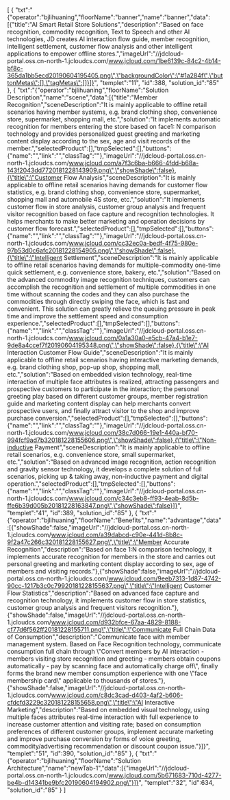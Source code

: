 [
	{
		"txt":"{\"operator\":\"bjlihuaning\",\"floorName\":\"banner\",\"name\":\"banner\",\"data\":[{\"title\":\"AI Smart Retail Store Solutions\",\"description\":\"Based on face recognition, commodity recognition, Text to Speech and other AI technologies, JD creates AI interaction flow guide, member recognition, intelligent settlement, customer flow analysis and other intelligent applications to empower offline stores.\",\"imageUrl\":\"//jdcloud-portal.oss.cn-north-1.jcloudcs.com/www.jcloud.com/1be6139c-84c2-4b14-bf8c-365da1bb5ecd20190604195405.png\",\"backgroundColor\":\"#1a284f\",\"buttonMetas\":[],\"tagMetas\":[]}]}",
		"templet":"11",
		"id":388,
		"solution_id":"85"
	},
	{
		"txt":"{\"operator\":\"bjlihuaning\",\"floorName\":\"Solution Description\",\"name\":\"scene\",\"data\":[{\"title\":\"Member Recognition\",\"sceneDescription\":\"It is mainly applicable to offline retail scenarios having member systems, e.g. brand clothing shop, convenience store, supermarket, shopping mall, etc.\",\"solution\":\"It implements automatic recognition for members entering the store based on face1: N comparison technology and provides personalized guest greeting and marketing content display according to the sex, age and visit records of the member.\",\"selectedProduct\":[],\"tmpSelected\":[],\"buttons\":{\"name\":\"\",\"link\":\"\",\"classTag\":\"\"},\"imageUrl\":\"//jdcloud-portal.oss.cn-north-1.jcloudcs.com/www.jcloud.com/a7f3c6ba-b666-4fdd-b68a-143f2043dd7720181228143909.png\",\"showShade\":false},{\"title\":\"Customer Flow Analysis\",\"sceneDescription\":\"It is mainly applicable to offline retail scenarios having demands for customer flow statistics, e.g. brand clothing shop, convenience store, supermarket, shopping mall and automobile 4S store, etc.\",\"solution\":\"It implements customer flow in store analysis, customer group analysis and frequent visitor recognition based on face capture and recognition technologies. It helps merchants to make better marketing and operation decisions by customer flow forecast.\",\"selectedProduct\":[],\"tmpSelected\":[],\"buttons\":{\"name\":\"\",\"link\":\"\",\"classTag\":\"\"},\"imageUrl\":\"//jdcloud-portal.oss.cn-north-1.jcloudcs.com/www.jcloud.com/cc32ec0a-bedf-4f75-980e-97b53d0c6afc20181228154905.png\",\"showShade\":false},{\"title\":\"Intelligent Settlement\",\"sceneDescription\":\"It is mainly applicable to offline retail scenarios having demands for multiple-commodity one-time quick settlement, e.g. convenience store, bakery, etc.\",\"solution\":\"Based on the advanced commodity image recognition techniques, customers can accomplish the recognition and settlement of multiple commodities in one time without scanning the codes and they can also purchase the commodities through directly swiping the face, which is fast and convenient. This solution can greatly relieve the queuing pressure in peak time and improve the settlement speed and consumption experience.\",\"selectedProduct\":[],\"tmpSelected\":[],\"buttons\":{\"name\":\"\",\"link\":\"\",\"classTag\":\"\"},\"imageUrl\":\"//jdcloud-portal.oss.cn-north-1.jcloudcs.com/www.jcloud.com/0a1a30a0-e5cb-47a4-b1e7-9de8a4ccef7f20190604195348.png\",\"showShade\":false},{\"title\":\"AI Interaction Customer Flow Guide\",\"sceneDescription\":\"It is mainly applicable to offline retail scenarios having interactive marketing demands, e.g. brand clothing shop, pop-up shop, shopping mall, etc.\",\"solution\":\"Based on embedded vision technology, real-time interaction of multiple face attributes is realized, attracting passengers and prospective customers to participate in the interaction; the personal greeting play based on different customer groups, member registration guide and marketing content display can help merchants convert prospective users, and finally attract visitor to the shop and improve purchase conversion.\",\"selectedProduct\":[],\"tmpSelected\":[],\"buttons\":{\"name\":\"\",\"link\":\"\",\"classTag\":\"\"},\"imageUrl\":\"//jdcloud-portal.oss.cn-north-1.jcloudcs.com/www.jcloud.com/38c7d066-19e1-440a-bf70-994fcf9ad7b320181228155606.png\",\"showShade\":false},{\"title\":\"Non-inductive Payment\",\"sceneDescription\":\"It is mainly applicable to offline retail scenarios, e.g. convenience store, small supermarket, etc.\",\"solution\":\"Based on advanced image recognition, action recognition and gravity sensor technology, it develops a complete solution of full scenarios, picking up & taking away, non-inductive payment and digital operation.\",\"selectedProduct\":[],\"tmpSelected\":[],\"buttons\":{\"name\":\"\",\"link\":\"\",\"classTag\":\"\"},\"imageUrl\":\"//jdcloud-portal.oss.cn-north-1.jcloudcs.com/www.jcloud.com/c34c3eb8-ff93-4eab-8d5b-ffe6b39d005b20181228163847.png\",\"showShade\":false}]}",
		"templet":"41",
		"id":389,
		"solution_id":"85"
	},
	{
		"txt":"{\"operator\":\"bjlihuaning\",\"floorName\":\"Benefits\",\"name\":\"advantage\",\"data\":[{\"showShade\":false,\"imageUrl\":\"//jdcloud-portal.oss.cn-north-1.jcloudcs.com/www.jcloud.com/a39dabcd-c90e-441d-8b8c-9f2a47c266c320181228155627.png\",\"title\":\"Member Accurate Recognition\",\"description\":\"Based on face 1:N comparison technology, it implements accurate recognition for members in the store and carries out personal greeting and marketing content display according to sex, age of members and visiting records.\"},{\"showShade\":false,\"imageUrl\":\"//jdcloud-portal.oss.cn-north-1.jcloudcs.com/www.jcloud.com/9eeb7313-1d87-4742-90cc-1217b3c0c79920181228155637.png\",\"title\":\"Intelligent Customer Flow Statistics\",\"description\":\"Based on advanced face capture and recognition technology, it implements customer flow in store statistics, customer group analysis and frequent visitors recognition.\"},{\"showShade\":false,\"imageUrl\":\"//jdcloud-portal.oss.cn-north-1.jcloudcs.com/www.jcloud.com/d932bfce-67aa-4829-8188-cf77d6f562ff20181228155711.png\",\"title\":\"Communicate Full Chain Data of Consumption\",\"description\":\"Communicate face with member management system. Based on Face Recognition technology, communicate consumption full chain through \\\"Convert members by AI interaction - members visiting store recognition and greeting - members obtain coupons automatically - pay by scanning face and automatically charge off\\\", finally forms the brand new member consumption experience with one \\\"face membership card\\\" applicable to thousands of stores.\"},{\"showShade\":false,\"imageUrl\":\"//jdcloud-portal.oss.cn-north-1.jcloudcs.com/www.jcloud.com/c8dc3cad-d403-4af2-b606-cfdcfd3229c320181228155658.png\",\"title\":\"AI Interactive Marketing\",\"description\":\"Based on embedded visual technology, using multiple faces attributes real-time interaction with full experience to increase customer attention and visiting rate; based on consumption preferences of different customer groups, implement accurate marketing and improve purchase conversion by forms of voice greeting, commodity/advertising recommendation or discount coupon issue.\"}]}",
		"templet":"51",
		"id":390,
		"solution_id":"85"
	},
	{
		"txt":"{\"operator\":\"bjlihuaning\",\"floorName\":\"Solution Architecture\",\"name\":\"newTab-1\",\"data\":[{\"imageUrl\":\"//jdcloud-portal.oss.cn-north-1.jcloudcs.com/www.jcloud.com/5b671683-710d-4277-be4b-d14341be9bfc20190604194902.png\"}]}",
		"templet":"32",
		"id":634,
		"solution_id":"85"
	}
]